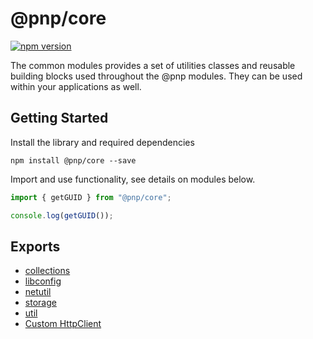 # @pnp/core

[![npm version](https://badge.fury.io/js/%40pnp%2Fcommon.svg)](https://badge.fury.io/js/%40pnp%2Fcommon)

The common modules provides a set of utilities classes and reusable building blocks used throughout the @pnp modules. They can be used within your applications as well.

## Getting Started

Install the library and required dependencies

`npm install @pnp/core --save`

Import and use functionality, see details on modules below.

```TypeScript
import { getGUID } from "@pnp/core";

console.log(getGUID());
```

## Exports

* [collections](collections.md)
* [libconfig](libconfig.md)
* [netutil](netutil.md)
* [storage](storage.md)
* [util](util.md)
* [Custom HttpClient](custom-httpclientimpl.md)
